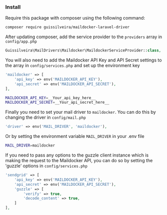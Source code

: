 ### Install

Require this package with composer using the following command:
```bash
composer require guissilveira/maildocker-laravel-driver
```

After updating composer, add the service provider to the `providers` array in `config/app.php`
```php
Guissilveira\MailDrivers\Maildocker\MaildockerServiceProvider::class,
```

You will also need to add the Maildocker API Key and API Secret settings to the array in `config/services.php` and set up the environment key
```php
'maildocker' => [
    'api_key' => env('MAILDOCKER_API_KEY'),
    'api_secret' => env('MAILDOCKER_API_SECRET'),
],
```
```bash
MAILDOCKER_API_KEY=__Your_api_key_here__
MAILDOCKER_API_SECRET=__Your_api_secret_here__
```

Finally you need to set your mail driver to `maildocker`. You can do this by changing the driver in `config/mail.php`
```php
'driver' => env('MAIL_DRIVER', 'maildocker'),
```

Or by setting the environment variable `MAIL_DRIVER` in your .env file
```bash
MAIL_DRIVER=maildocker
```


If you need to pass any options to the guzzle client instance which is making the request to the Maildocker API, you can do so by setting the 'guzzle' options in `config/services.php`
```php
'sendgrid' => [
    'api_key' => env('MAILDOCKER_API_KEY'),
    'api_secret' => env('MAILDOCKER_API_SECRET'),
    'guzzle' => [
        'verify' => true,
        'decode_content' => true,
    ]
],
```